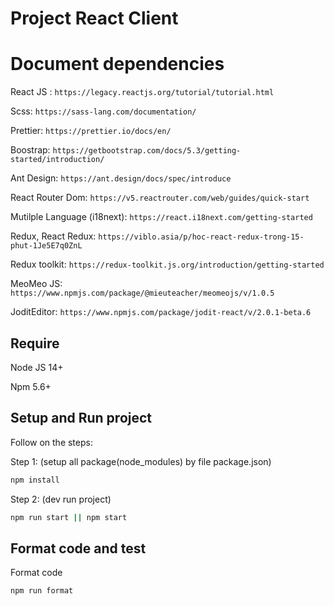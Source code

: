 # Project React Client 

# Document dependencies

React JS : `https://legacy.reactjs.org/tutorial/tutorial.html`

Scss: `https://sass-lang.com/documentation/`

Prettier: `https://prettier.io/docs/en/`

Boostrap: `https://getbootstrap.com/docs/5.3/getting-started/introduction/`

Ant Design: `https://ant.design/docs/spec/introduce`

React Router Dom: `https://v5.reactrouter.com/web/guides/quick-start`

Mutilple Language (i18next): `https://react.i18next.com/getting-started`

Redux, React Redux: `https://viblo.asia/p/hoc-react-redux-trong-15-phut-1Je5E7q0ZnL`

Redux toolkit: `https://redux-toolkit.js.org/introduction/getting-started`

MeoMeo JS: `https://www.npmjs.com/package/@mieuteacher/meomeojs/v/1.0.5`

JoditEditor: `https://www.npmjs.com/package/jodit-react/v/2.0.1-beta.6`

## Require

Node JS 14+

Npm 5.6+

## Setup and Run project

Follow on the steps:

Step 1: (setup all package(node_modules) by file package.json)

```bash
npm install
```

Step 2: (dev run project)

```bash
npm run start || npm start
```
## Format code and test

Format code

```bash
npm run format
```